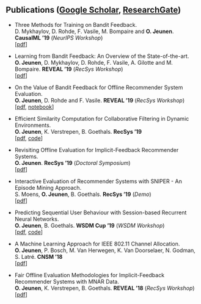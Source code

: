 ## Publications ([Google Scholar](https://scholar.google.com/citations?user=zOT4PjAAAAAJ), [ResearchGate](https://www.researchgate.net/profile/Olivier_Jeunen))

- Three Methods for Training on Bandit Feedback.  
D. Mykhaylov, D. Rohde, F. Vasile, M. Bompaire and **O. Jeunen**. **CausalML ’19** (_NeurIPS Workshop_)  
\[[pdf](https://arxiv.org/pdf/1904.10799.pdf)\]

- Learning from Bandit Feedback: An Overview of the State-of-the-art.  
**O. Jeunen**, D. Mykhaylov, D. Rohde, F. Vasile, A. Gilotte and M. Bompaire. **REVEAL ’19** (_RecSys Workshop_)  
\[[pdf](https://arxiv.org/pdf/1909.08471.pdf)\]

- On the Value of Bandit Feedback for Offline Recommender System Evaluation.  
**O. Jeunen**, D. Rohde and F. Vasile. **REVEAL ’19** (_RecSys Workshop_)  
\[[pdf](https://arxiv.org/pdf/1907.12384.pdf), [notebook](https://github.com/criteo-research/reco-gym/blob/master/Offline%20Evaluation%20with%20Bandit%20Feedback.ipynb)]

- Efficient Similarity Computation for Collaborative Filtering in Dynamic Environments.  
**O. Jeunen**, K. Verstrepen, B. Goethals. **RecSys ’19**  
\[[pdf](http://adrem.uantwerpen.be//bibrem/pubs/JeunenRecSys19_Full.pdf), [code](https://github.com/olivierjeunen/dynamicindex)]

- Revisiting Offline Evaluation for Implicit-Feedback Recommender Systems.  
**O. Jeunen**. **RecSys ’19** (_Doctoral Symposium_)  
\[[pdf](http://adrem.uantwerpen.be//bibrem/pubs/JeunenRecSys19_DoctoralSymposium.pdf)\]

- Interactive Evaluation of Recommender Systems with SNIPER - An Episode Mining Approach.  
S. Moens, **O. Jeunen**, B. Goethals. **RecSys ’19** (_Demo_)  
\[[pdf](http://adrem.uantwerpen.be//bibrem/pubs/MoensRecSys19_Demo.pdf)\]

- Predicting Sequential User Behaviour with Session-based Recurrent Neural Networks.  
**O. Jeunen**, B. Goethals. **WSDM Cup ’19** (_WSDM Workshop_)  
\[[pdf](http://adrem.uantwerpen.be//bibrem/pubs/WSDMCupJeunen2019.pdf), [code](https://github.com/olivierjeunen/sequential-skip-prediction)]

- A Machine Learning Approach for IEEE 802.11 Channel Allocation.  
**O. Jeunen**, P. Bosch, M. Van Herwegen, K. Van Doorselaer, N. Godman, S. Latré. **CNSM ’18**  
\[[pdf](http://adrem.uantwerpen.be//bibrem/pubs/MasterThesisJeunen2018.pdf)\]

- Fair Offline Evaluation Methodologies for Implicit-Feedback Recommender Systems with MNAR Data.  
**O. Jeunen**, K. Verstrepen, B. Goethals. **REVEAL ’18** (_RecSys Workshop_)  
\[[pdf](http://adrem.uantwerpen.be//bibrem/pubs/OfflineEvalJeunen2018.pdf)\]
